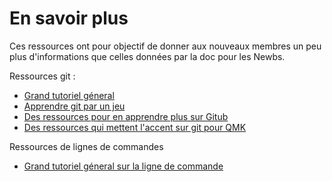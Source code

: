 # En savoir plus

Ces ressources ont pour objectif de donner aux nouveaux membres un peu plus d'informations que celles données par la doc pour les Newbs.

Ressources git :

* [Grand tutoriel géneral](https://www.codecademy.com/learn/learn-git)
* [Apprendre git par un jeu](https://learngitbranching.js.org/)
* [Des ressources pour en apprendre plus sur Gitub](getting_started_github.md)
* [Des ressources qui mettent l'accent sur git pour QMK](contributing.md)


Ressources de lignes de commandes

* [Grand tutoriel géneral sur la ligne de commande](https://www.codecademy.com/learn/learn-the-command-line)
